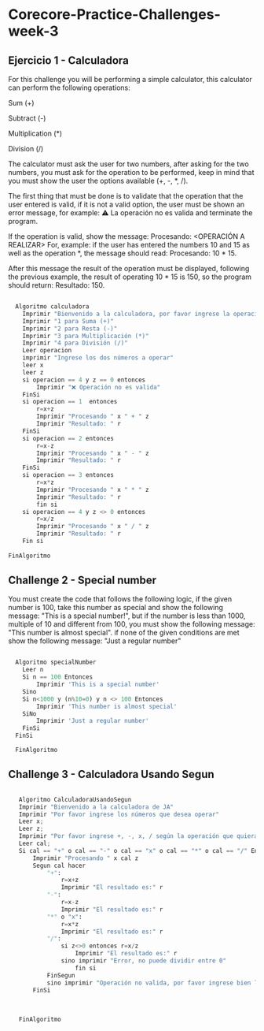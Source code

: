 # Corecore-Practice-Challenges-week-3

## Ejercicio 1 - Calculadora
For this challenge you will be performing a simple calculator, this calculator can perform the following operations:

Sum (+)

Subtract (-)

Multiplication (*)

Division (/)

The calculator must ask the user for two numbers, after asking for the two numbers, you must ask for the operation to be performed, keep in mind that you must show the user the options available (+, -, *, /). 

The first thing that must be done is to validate that the operation that the user entered is valid, if it is not a valid option, the user must be shown an error message, for example: ⚠️ La operación no es valida and terminate the program. 

If the operation is valid, show the message: Procesando: <OPERACIÓN A REALIZAR> For, example: if the user has entered the numbers 10 and 15 as well as the operation *, the message should read: Procesando: 10 * 15. 

After this message the result of the operation must be displayed, following the previous example, the result of operating 10 * 15 is 150, so the program should return: Resultado: 150. 

``` python

  Algoritmo calculadora
	Imprimir "Bienvenido a la calculadora, por favor ingrese la operación deseada"
	Imprimir "1 para Suma (+)"
	Imprimir "2 para Resta (-)"
	Imprimir "3 para Multiplicación (*)"
	Imprimir "4 para División (/)"
	Leer operacion 
	imprimir "Ingrese los dos números a operar"
	leer x
	leer z
	si operacion == 4 y z == 0 entonces 
		Imprimir "❌ Operación no es valida"
	FinSi
	si operacion == 1  entonces
		r=x+z
		Imprimir "Procesando " x " + " z
		Imprimir "Resultado: " r
	FinSi
	si operacion == 2 entonces
		r=x-z
		Imprimir "Procesando " x " - " z
		Imprimir "Resultado: " r
	FinSi
	si operacion == 3 entonces
		r=x*z
		Imprimir "Procesando " x " * " z
		Imprimir "Resultado: " r
		fin si
	si operacion == 4 y z <> 0 entonces 
		r=x/z
		Imprimir "Procesando " x " / " z
		Imprimir "Resultado: " r
	Fin si
	
FinAlgoritmo
``` 

## Challenge 2 - Special number
You must create the code that follows the following logic, if the given number is 100, take this number as special and show the following message: "This is a special number!", but if the number is less than 1000, multiple of 10 and different from 100, you must show the following message: "This number is almost special". if none of the given conditions are met show the following message: "Just a regular number"

``` python

  Algoritmo specialNumber
	Leer n
	Si n == 100 Entonces
		Imprimir 'This is a special number'
	Sino
	Si n<1000 y (n%10=0) y n <> 100 Entonces
		Imprimir 'This number is almost special'
	SiNo
		Imprimir 'Just a regular number'
	FinSi
  FinSi

  FinAlgoritmo
  ``` 
  
  
 ## Challenge 3 - Calculadora Usando Segun 
 
 ``` python
 
 	Algoritmo CalculadoraUsandoSegun
	Imprimir "Bienvenido a la calculadora de JA"
	Imprimir "Por favor ingrese los números que desea operar"
	Leer x;
	Leer z;
	Imprimir "Por favor ingrese +, -, x, / según la operación que quiera realizar"
	Leer cal;
	Si cal == "+" o cal == "-" o cal == "x" o cal == "*" o cal == "/" Entonces
		Imprimir "Procesando " x cal z
		Segun cal hacer 
			"+":
				r=x+z
				Imprimir "El resultado es:" r
			"-":
				r=x-z
				Imprimir "El resultado es:" r
			"*" o "x":
				r=x*z
				Imprimir "El resultado es:" r
			"/":
				si z<>0 entonces r=x/z
					Imprimir "El resultado es:" r
				sino imprimir "Error, no puede dividir entre 0"
					fin si
			FinSegun
			sino imprimir "Operación no valida, por favor ingrese bien la operacion +, -, x, /"
		FinSi
	
	
	
	FinAlgoritmo
	
```

